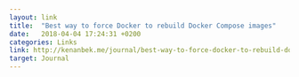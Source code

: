 ```yaml
---
layout: link
title:  "Best way to force Docker to rebuild Docker Compose images"
date:   2018-04-04 17:24:31 +0200
categories: Links
link: http://kenanbek.me/journal/best-way-to-force-docker-to-rebuild-docker-compose-images/
target: Journal
---
```


